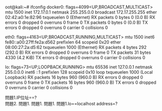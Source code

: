 oot@kali:~# ifconfig
docker0: flags=4099<UP,BROADCAST,MULTICAST>  mtu 1500
        inet 172.17.0.1  netmask 255.255.0.0  broadcast 172.17.255.255
        ether 02:42:a0:1e:82:96  txqueuelen 0  (Ethernet)
        RX packets 0  bytes 0 (0.0 B)
        RX errors 0  dropped 0  overruns 0  frame 0
        TX packets 0  bytes 0 (0.0 B)
        TX errors 0  dropped 0 overruns 0  carrier 0  collisions 0

eth0: flags=4163<UP,BROADCAST,RUNNING,MULTICAST>  mtu 1500
        inet6 fe80::a00:27ff:fe2a:d562  prefixlen 64  scopeid 0x20<link>
        ether 08:00:27:2a:d5:62  txqueuelen 1000  (Ethernet)
        RX packets 4  bytes 292 (292.0 B)
        RX errors 0  dropped 0  overruns 0  frame 0
        TX packets 31  bytes 4330 (4.2 KiB)
        TX errors 0  dropped 0 overruns 0  carrier 0  collisions 0

lo: flags=73<UP,LOOPBACK,RUNNING>  mtu 65536
        inet 127.0.0.1  netmask 255.0.0.0
        inet6 ::1  prefixlen 128  scopeid 0x10<host>
        loop  txqueuelen 1000  (Local Loopback)
        RX packets 16  bytes 960 (960.0 B)
        RX errors 0  dropped 0  overruns 0  frame 0
        TX packets 16  bytes 960 (960.0 B)
        TX errors 0  dropped 0 overruns 0  carrier 0  collisions 0

問題1.IP位址==?  
問題2.
問題1.
問題1.
問題1.
問題1.lo==localhost address=?

